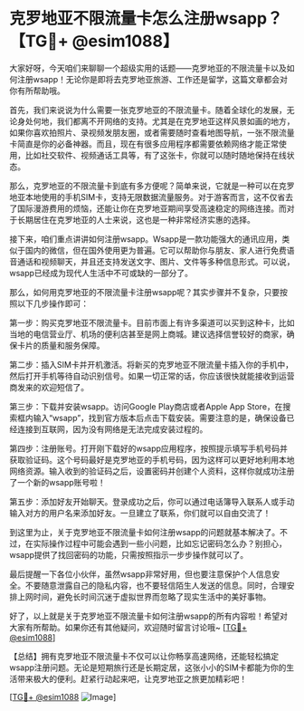 # 克罗地亚不限流量卡怎么注册wsapp？【TG💪+ @esim1088】

大家好呀，今天咱们来聊聊一个超级实用的话题——克罗地亚的不限流量卡以及如何注册wsapp！无论你是即将去克罗地亚旅游、工作还是留学，这篇文章都会对你有所帮助哦。

首先，我们来说说为什么需要一张克罗地亚的不限流量卡。随着全球化的发展，无论身处何地，我们都离不开网络的支持。尤其是在克罗地亚这样风景如画的地方，如果你喜欢拍照片、录视频发朋友圈，或者需要随时查看地图导航，一张不限流量卡简直是你的必备神器。而且，现在有很多应用程序都需要依赖网络才能正常使用，比如社交软件、视频通话工具等，有了这张卡，你就可以随时随地保持在线状态。

那么，克罗地亚的不限流量卡到底有多方便呢？简单来说，它就是一种可以在克罗地亚本地使用的手机SIM卡，支持无限数据流量服务。对于游客而言，这不仅省去了国际漫游费用的烦恼，还能让你在克罗地亚期间享受高速稳定的网络连接。而对于长期居住在克罗地亚的人士来说，这也是一种非常经济实惠的选择。

接下来，咱们重点讲讲如何注册wsapp。Wsapp是一款功能强大的通讯应用，类似于国内的微信，但在国外使用更为普遍。它可以帮助你与朋友、家人进行免费语音通话和视频聊天，并且还支持发送文字、图片、文件等多种信息形式。可以说，wsapp已经成为现代人生活中不可或缺的一部分了。

那么，如何用克罗地亚的不限流量卡注册wsapp呢？其实步骤并不复杂，只要按照以下几步操作即可：

第一步：购买克罗地亚不限流量卡。目前市面上有许多渠道可以买到这种卡，比如当地的电信营业厅、机场的便利店甚至是网上商城。建议选择信誉较好的商家，确保卡片的质量和服务保障。

第二步：插入SIM卡并开机激活。将新买的克罗地亚不限流量卡插入你的手机中，然后打开手机等待自动识别信号。如果一切正常的话，你应该很快就能接收到运营商发来的欢迎短信了。

第三步：下载并安装wsapp。访问Google Play商店或者Apple App Store，在搜索框内输入“wsapp”，找到官方版本后点击下载安装。需要注意的是，确保设备已经连接到互联网，因为没有网络是无法完成安装过程的。

第四步：注册账号。打开刚下载好的wsapp应用程序，按照提示填写手机号码并获取验证码。这个号码最好是克罗地亚的手机号码，因为这样可以更好地利用本地网络资源。输入收到的验证码之后，设置密码并创建个人资料，这样你就成功注册了一个新的wsapp账号啦！

第五步：添加好友开始聊天。登录成功之后，你可以通过电话簿导入联系人或手动输入对方的用户名来添加好友。一旦建立了联系，你们就可以自由交流了！

到这里为止，关于克罗地亚不限流量卡如何注册wsapp的问题就基本解决了。不过，在实际操作过程中可能会遇到一些小问题，比如忘记密码怎么办？别担心，wsapp提供了找回密码的功能，只需按照指示一步步操作就可以了。

最后提醒一下各位小伙伴，虽然wsapp非常好用，但也要注意保护个人信息安全。不要随意泄露自己的隐私内容，也不要轻信陌生人发送的信息。同时，合理安排上网时间，避免长时间沉迷于虚拟世界而忽略了现实生活中的美好事物。

好了，以上就是关于克罗地亚不限流量卡如何注册wsapp的所有内容啦！希望对大家有所帮助。如果你还有其他疑问，欢迎随时留言讨论哦~ [[TG💪+ @esim1088](https://t.me/s/esim1088)]

【总结】拥有克罗地亚不限流量卡不仅可以让你畅享高速网络，还能轻松搞定wsapp注册问题。无论是短期旅行还是长期定居，这张小小的SIM卡都能为你的生活带来极大的便利。赶紧行动起来吧，让克罗地亚之旅更加精彩吧！

[[TG💪+ @esim1088](https://t.me/s/esim1088) ![Image](https://i.postimg.cc/4NQfJmqS/Snipaste-2025-05-13-00-14-12.png)]